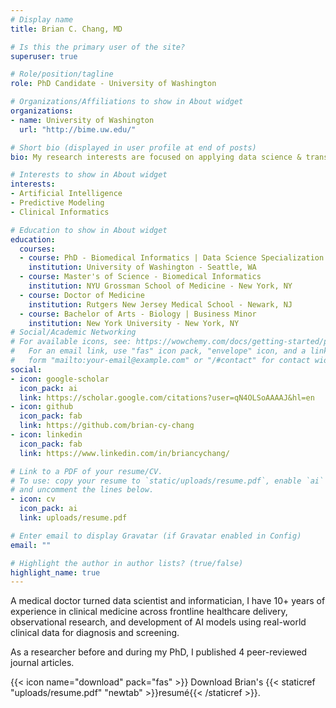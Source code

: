 ```yaml
---
# Display name
title: Brian C. Chang, MD

# Is this the primary user of the site?
superuser: true

# Role/position/tagline
role: PhD Candidate - University of Washington

# Organizations/Affiliations to show in About widget
organizations:
- name: University of Washington
  url: "http://bime.uw.edu/"

# Short bio (displayed in user profile at end of posts)
bio: My research interests are focused on applying data science & translational AI methods on clinical data to drive business value and improve patient outcomes.

# Interests to show in About widget
interests:
- Artificial Intelligence
- Predictive Modeling
- Clinical Informatics

# Education to show in About widget
education:
  courses:
  - course: PhD - Biomedical Informatics | Data Science Specialization
    institution: University of Washington - Seattle, WA
  - course: Master's of Science - Biomedical Informatics
    institution: NYU Grossman School of Medicine - New York, NY
  - course: Doctor of Medicine
    institution: Rutgers New Jersey Medical School - Newark, NJ
  - course: Bachelor of Arts - Biology | Business Minor
    institution: New York University - New York, NY
# Social/Academic Networking
# For available icons, see: https://wowchemy.com/docs/getting-started/page-builder/#icons
#   For an email link, use "fas" icon pack, "envelope" icon, and a link in the
#   form "mailto:your-email@example.com" or "/#contact" for contact widget.
social:
- icon: google-scholar
  icon_pack: ai
  link: https://scholar.google.com/citations?user=qN4OLSoAAAAJ&hl=en
- icon: github
  icon_pack: fab
  link: https://github.com/brian-cy-chang
- icon: linkedin
  icon_pack: fab
  link: https://www.linkedin.com/in/briancychang/

# Link to a PDF of your resume/CV.
# To use: copy your resume to `static/uploads/resume.pdf`, enable `ai` icons in `params.toml`, 
# and uncomment the lines below.
- icon: cv
  icon_pack: ai
  link: uploads/resume.pdf

# Enter email to display Gravatar (if Gravatar enabled in Config)
email: ""

# Highlight the author in author lists? (true/false)
highlight_name: true
---
```

A medical doctor turned data scientist and informatician, I have 10+ years of experience in clinical medicine across frontline healthcare delivery, observational research, and development of AI models using real-world clinical data for diagnosis and screening.

As a researcher before and during my PhD, I published 4 peer-reviewed journal articles.

{{< icon name="download" pack="fas" >}} Download Brian's {{< staticref "uploads/resume.pdf" "newtab" >}}resumé{{< /staticref >}}.
